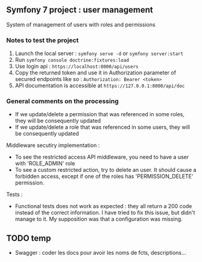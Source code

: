 ## Symfony 7 project : user management

System of management of users with roles and permissions

### Notes to test the project
1. Launch the local server : `symfony serve -d` or `symfony server:start`
2. Run `symfony console doctrine:fixtures:load`
2. Use login api : `https://localhost:8000/api/users`
3. Copy the returned token and use it in Authorization parameter of secured endpoints like so : `Authorization: Bearer <token>`
4. API documentation is accessible at `https://127.0.0.1:8000/api/doc`

### General comments on the processing
- If we update/delete a permission that was referenced in some roles, they will be consequently updated
- If we update/delete a role that was referenced in some users, they will be consequently updated

Middleware secutiry implementation : 
- To see the restricted access API middleware, you need to have a user with 'ROLE_ADMIN' role
- To see a custom restricted action, try to delete an user. It should cause a forbidden access, except if one of the roles has 'PERMISSION_DELETE' permission.

Tests :
- Functional tests does not work as expected : they all return a 200 code instead of the correct information. I have tried to fix this issue, but didn't manage to it.
My supposition was that a configuration was missing.

## TODO temp
- Swagger : coder les docs pour avoir les noms de fcts, descriptions...